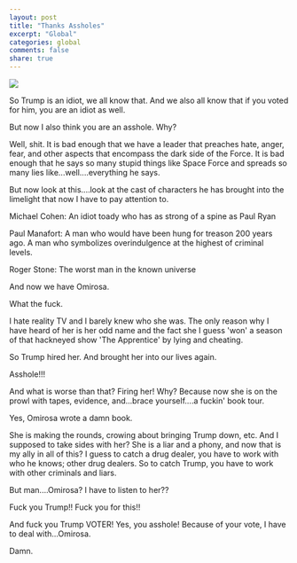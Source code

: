 ```yaml
---
layout: post
title: "Thanks Assholes"
excerpt: "Global"
categories: global
comments: false
share: true
---
```




![](https://www.washingtonpost.com/resizer/SLsuXcQwV4Q665KSgYoeoijZ2-I=/480x0/arc-anglerfish-washpost-prod-washpost.s3.amazonaws.com/public/LGIDUKU4XQI6RDK6Y3CZIASJKQ.jpg)




So Trump is an idiot, we all know that. And we also all know that if you voted for him, you are an idiot as well.



But now I also think you are an asshole. Why?


Well, shit. It is bad enough that we have a leader that preaches hate, anger, fear, and other aspects that encompass the dark side of the Force. It is bad enough that he says so many stupid things like Space Force and spreads so many lies like...well....everything he says.


But now look at this....look at the cast of characters he has brought into the limelight that now I have to pay attention to.


Michael Cohen: An idiot toady who has as strong of a spine as Paul Ryan


Paul Manafort: A man who would have been hung for treason 200 years ago. A man who symbolizes overindulgence at the highest of criminal levels.

Roger Stone: The worst man in the known universe


And now we have Omirosa. 


What the fuck.



I hate reality TV and I barely knew who she was. The only reason why I have heard of her is her odd name and the fact she I guess 'won' a season of that hackneyed show 'The Apprentice' by lying and cheating.


So Trump hired her. And brought her into our lives again. 

Asshole!!!


And what is worse than that? Firing her! Why? Because now she is on the prowl with tapes, evidence, and...brace yourself....a fuckin' book tour.

Yes, Omirosa wrote a damn book.


She is making the rounds, crowing about bringing Trump down, etc. And I supposed to take sides with her? She is a liar and a phony, and now that is my ally in all of this? I guess to catch a drug dealer, you have to work with who he knows; other drug dealers. So to catch Trump, you have to work with other criminals and liars.


But man....Omirosa? I have to listen to her??


Fuck you Trump!! Fuck you for this!! 

And fuck you Trump VOTER! Yes, you asshole! Because of your vote, I have to deal with...Omirosa.


Damn.



